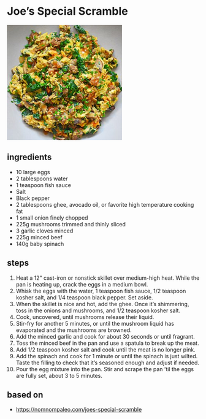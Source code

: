 # Joe’s Special Scramble

![Joe’s Special Scramble](images/joes-special-scramble.jpg)

## ingredients

- 10 large eggs
- 2 tablespoons water
- 1 teaspoon fish sauce
- Salt
- Black pepper
- 2 tablespoons ghee, avocado oil, or favorite high temperature cooking fat
- 1 small onion finely chopped
- 225g mushrooms trimmed and thinly sliced
- 3 garlic cloves minced
- 225g minced beef
- 140g baby spinach

## steps

1. Heat a 12" cast-iron or nonstick skillet over medium-high heat. While the pan is heating up, crack the eggs in a medium bowl.
2. Whisk the eggs with the water, 1 teaspoon fish sauce, 1/2 teaspoon kosher salt, and 1/4 teaspoon black pepper. Set aside.
3. When the skillet is nice and hot, add the ghee. Once it’s shimmering, toss in the onions and mushrooms, and 1/2 teaspoon kosher salt.
4. Cook, uncovered, until mushrooms release their liquid.
5. Stir-fry for another 5 minutes, or until the mushroom liquid has evaporated and the mushrooms are browned.
6. Add the minced garlic and cook for about 30 seconds or until fragrant.
7. Toss the minced beef in the pan and use a spatula to break up the meat.
8. Add 1/2 teaspoon kosher salt and cook until the meat is no longer pink.
9. Add the spinach and cook for 1 minute or until the spinach is just wilted. Taste the filling to check that it’s seasoned enough and adjust if needed.
10. Pour the egg mixture into the pan. Stir and scrape the pan ’til the eggs are fully set, about 3 to 5 minutes.

## based on

- https://nomnompaleo.com/joes-special-scramble
